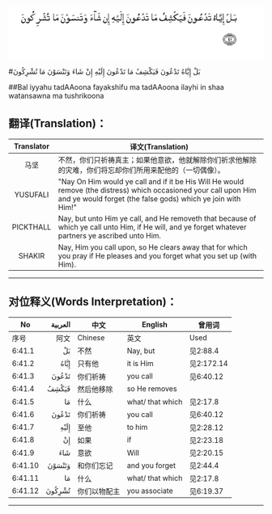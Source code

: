 ![006:041](images/006_041.gif)

#بَلْ إِيَّاهُ تَدْعُونَ فَيَكْشِفُ مَا تَدْعُونَ إِلَيْهِ إِنْ شَاءَ وَتَنْسَوْنَ مَا تُشْرِكُونَ 

##Bal iyyahu tadAAoona fayakshifu ma tadAAoona ilayhi in shaa watansawna ma tushrikoona 

## 翻译(Translation)：

| Translator | 译文(Translation)                                            |
| :--------: | ------------------------------------------------------------ |
|    马坚    | 不然，你们只祈祷真主；如果他意欲，他就解除你们祈求他解除的灾难，你们将忘却你们所用来配他的（一切偶像）。 |
|  YUSUFALI  | "Nay On Him would ye call and if it be His Will He would remove (the distress) which occasioned your call upon Him and ye would forget (the false gods) which ye join with Him!" |
| PICKTHALL  | Nay, but unto Him ye call, and He removeth that because of which ye call unto Him, if He will, and ye forget whatever partners ye ascribed unto Him. |
|   SHAKIR   | Nay, Him you call upon, so He clears away that for which you pray if He pleases and you forget what you set up (with Him). |

---

## 对位释义(Words Interpretation)：

| No   | العربية | 中文    | English | 曾用词 |
| ---- | ------: | ------- | ------- | ------ |
| 序号 |    阿文 | Chinese | 英文    | Used   |
| 6:41.1  | بَلْ     | 不然       | Nay, but         | 见2:88.4   |
| 6:41.2  | إِيَّاهُ   | 只有他     | it is Him        | 见2:172.14 |
| 6:41.3  | تَدْعُونَ  | 你们祈祷   | you call         | 见6:40.12  |
| 6:41.4  | فَيَكْشِفُ  | 然后他移除 | so He removes    |            |
| 6:41.5  | مَا     | 什么       | what/ that which | 见2:17.8   |
| 6:41.6  | تَدْعُونَ  | 你们祈祷   | you call         | 见6:40.12  |
| 6:41.7  | إِلَيْهِ   | 至他       | to him           | 见2:28.12  |
| 6:41.8  | إِنْ     | 如果       | if               | 见2:23.18  |
| 6:41.9  | شَاءَ    | 意欲       | Will             | 见2:20.15  |
| 6:41.10 | وَتَنْسَوْنَ | 和你们忘记 | and you forget   | 见2:44.4   |
| 6:41.11 | مَا     | 什么       | what/ that which | 见2:17.8   |
| 6:41.12 | تُشْرِكُونَ | 你们以物配主 | you associate    | 见6:19.37  |

---
